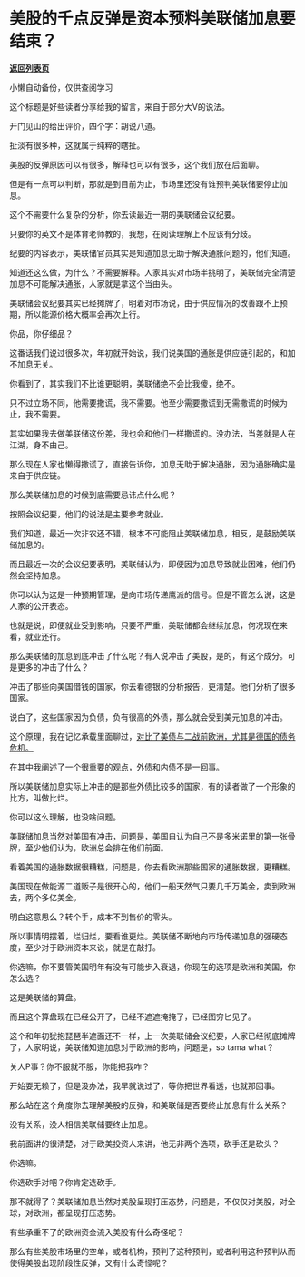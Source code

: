 # 美股的千点反弹是资本预料美联储加息要结束？

[**返回列表页**](/gzh/记忆承载3)

小懒自动备份，仅供查阅学习

这个标题是好些读者分享给我的留言，来自于部分大V的说法。  

开门见山的给出评价，四个字：胡说八道。  

扯淡有很多种，这就属于纯粹的瞎扯。  

美股的反弹原因可以有很多，解释也可以有很多，这个我们放在后面聊。  

但是有一点可以判断，那就是到目前为止，市场里还没有谁预判美联储要停止加息。

这个不需要什么复杂的分析，你去读最近一期的美联储会议纪要。  

只要你的英文不是体育老师教的，我想，在阅读理解上不应该有分歧。  

纪要的内容表示，美联储官员其实是知道加息无助于解决通胀问题的，他们知道。  

知道还这么做，为什么？不需要解释。人家其实对市场半挑明了，美联储完全清楚加息不可能解决通胀，人家就是拿这个当由头。

美联储会议纪要其实已经摊牌了，明着对市场说，由于供应情况的改善跟不上预期，所以能源价格大概率会再次上行。  

你品，你仔细品？  

这番话我们说过很多次，年初就开始说，我们说美国的通胀是供应链引起的，和加不加息无关。

你看到了，其实我们不比谁更聪明，美联储绝不会比我傻，绝不。

只不过立场不同，他需要撒谎，我不需要。他至少需要撒谎到无需撒谎的时候为止，我不需要。  

其实如果我去做美联储这份差，我也会和他们一样撒谎的。没办法，当差就是人在江湖，身不由己。  

那么现在人家也懒得撒谎了，直接告诉你，加息无助于解决通胀，因为通胀确实是来自于供应链。  

那么美联储加息的时候到底需要忌讳点什么呢？  

按照会议纪要，他们的说法是主要参考就业。

我们知道，最近一次非农还不错，根本不可能阻止美联储加息，相反，是鼓励美联储加息的。

而且最近一次的会议纪要表明，美联储认为，即便因为加息导致就业困难，他们仍然会坚持加息。

你可以认为这是一种预期管理，是向市场传递鹰派的信号。但是不管怎么说，这是人家的公开表态。  

也就是说，即便就业受到影响，只要不严重，美联储都会继续加息，何况现在来看，就业还行。

那么美联储的加息到底冲击了什么呢？有人说冲击了美股，是的，有这个成分。可是更多的冲击了什么？

冲击了那些向美国借钱的国家，你去看德银的分析报告，更清楚。他们分析了很多国家。

说白了，这些国家因为负债，负有很高的外债，那么就会受到美元加息的冲击。  

这个原理，我在记忆承载里面聊过，[对比了美债与二战前欧洲，尤其是德国的债务危机。](https://mp.weixin.qq.com/s?__biz=MzU0MjYwNDU2Mw==&mid=2247508126&idx=2&sn=a81926ab7c6a25721c8a4e9d0c690389&chksm=fb1acce2cc6d45f4ebd8ade90c46f140662750a1b3476868c8ad43279acd8fe71c1eb82a125a&token=684653835&lang=zh_CN&scene=21#wechat_redirect)

在其中我阐述了一个很重要的观点，外债和内债不是一回事。  

所以美联储加息实际上冲击的是那些外债比较多的国家，有的读者做了一个形象的比方，叫做比烂。  

你可以这么理解，也没啥问题。

美联储加息当然对美国有冲击，问题是，美国自认为自己不是多米诺里的第一张骨牌，至少他们认为，欧洲总会排在他们前面。  

看着美国的通胀数据很糟糕，问题是，你去看欧洲那些国家的通胀数据，更糟糕。

美国现在做能源二道贩子是很开心的，他们一船天然气只要几千万美金，卖到欧洲去，两个多亿美金。  

明白这意思么？转个手，成本不到售价的零头。  

所以事情明摆着，烂归烂，要看谁更烂。美联储不断地向市场传递加息的强硬态度，至少对于欧洲资本来说，就是在敲打。  

你选嘛，你不要管美国明年有没有可能步入衰退，你现在的选项是欧洲和美国，你怎么选？  

这是美联储的算盘。  

而且这个算盘现在已经公开了，已经不遮遮掩掩了，已经图穷匕见了。  

这个和年初犹抱琵琶半遮面还不一样，上一次美联储会议纪要，人家已经彻底摊牌了，人家明说，美联储知道加息对于欧洲的影响，问题是，so tama what？  

关人P事？你不服就不服，你能把我咋？  

开始耍无赖了，但是没办法，我早就说过了，等你把世界看透，也就那回事。

那么站在这个角度你去理解美股的反弹，和美联储是否要终止加息有什么关系？

没有关系，没人相信美联储要终止加息。  

我前面讲的很清楚，对于欧美投资人来讲，他无非两个选项，砍手还是砍头？  

你选嘛。

你选砍手对吧？你肯定选砍手。  

那不就得了？美联储加息当然对美股呈现打压态势，问题是，不仅仅对美股，对全球，对欧洲，都呈现打压态势。  

有些承重不了的欧洲资金流入美股有什么奇怪呢？

那么有些美股市场里的空单，或者机构，预判了这种预判，或者利用这种预判从而使得美股出现阶段性反弹，又有什么奇怪呢？


